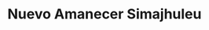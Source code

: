 ---
title: "Nuevo Amanecer Simajhuleu"
url: /san-juan-comalapa/nuevo-amanecer-simajhuleu/
shop: hardware
---